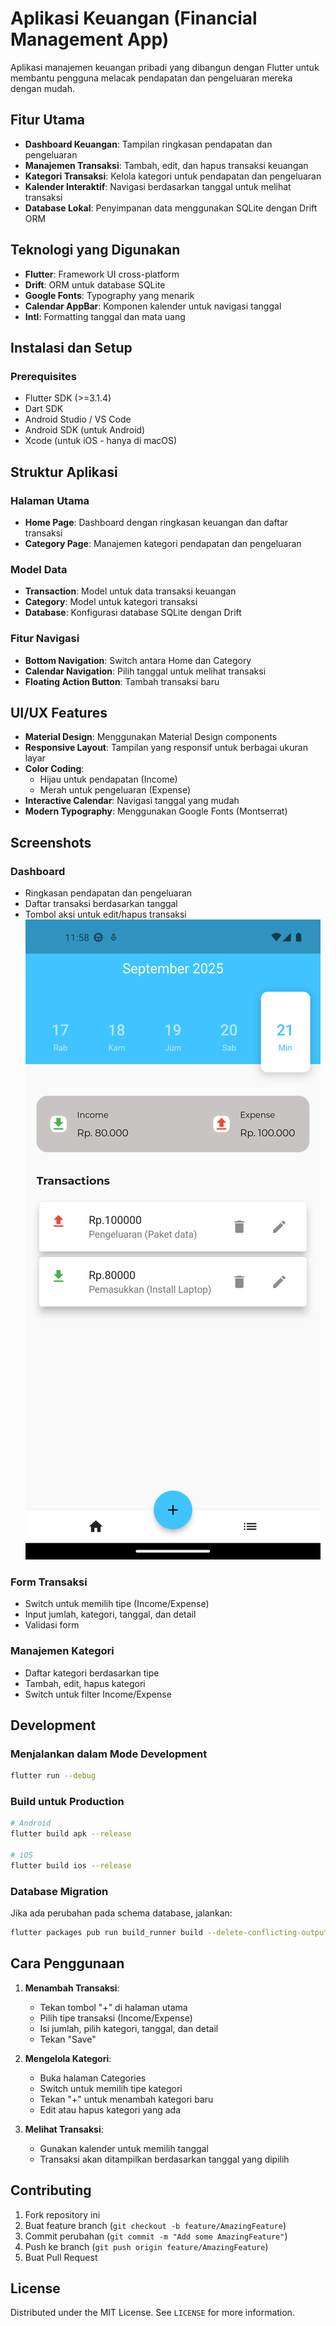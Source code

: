 ﻿# Aplikasi Keuangan (Financial Management App)

Aplikasi manajemen keuangan pribadi yang dibangun dengan Flutter untuk membantu pengguna melacak pendapatan dan pengeluaran mereka dengan mudah.

##  Fitur Utama

- **Dashboard Keuangan**: Tampilan ringkasan pendapatan dan pengeluaran
- **Manajemen Transaksi**: Tambah, edit, dan hapus transaksi keuangan
- **Kategori Transaksi**: Kelola kategori untuk pendapatan dan pengeluaran
- **Kalender Interaktif**: Navigasi berdasarkan tanggal untuk melihat transaksi
- **Database Lokal**: Penyimpanan data menggunakan SQLite dengan Drift ORM

##  Teknologi yang Digunakan

- **Flutter**: Framework UI cross-platform
- **Drift**: ORM untuk database SQLite
- **Google Fonts**: Typography yang menarik
- **Calendar AppBar**: Komponen kalender untuk navigasi tanggal
- **Intl**: Formatting tanggal dan mata uang

##  Instalasi dan Setup

### Prerequisites

- Flutter SDK (>=3.1.4)
- Dart SDK
- Android Studio / VS Code
- Android SDK (untuk Android)
- Xcode (untuk iOS - hanya di macOS)

##  Struktur Aplikasi

### Halaman Utama
- **Home Page**: Dashboard dengan ringkasan keuangan dan daftar transaksi
- **Category Page**: Manajemen kategori pendapatan dan pengeluaran

### Model Data
- **Transaction**: Model untuk data transaksi keuangan
- **Category**: Model untuk kategori transaksi
- **Database**: Konfigurasi database SQLite dengan Drift

### Fitur Navigasi
- **Bottom Navigation**: Switch antara Home dan Category
- **Calendar Navigation**: Pilih tanggal untuk melihat transaksi
- **Floating Action Button**: Tambah transaksi baru

##  UI/UX Features

- **Material Design**: Menggunakan Material Design components
- **Responsive Layout**: Tampilan yang responsif untuk berbagai ukuran layar
- **Color Coding**: 
  - Hijau untuk pendapatan (Income)
  - Merah untuk pengeluaran (Expense)
- **Interactive Calendar**: Navigasi tanggal yang mudah
- **Modern Typography**: Menggunakan Google Fonts (Montserrat)

##  Screenshots

### Dashboard
- Ringkasan pendapatan dan pengeluaran
- Daftar transaksi berdasarkan tanggal
- Tombol aksi untuk edit/hapus transaksi
![image_dashboard](https://github.com/vinntodev/financial_recording/blob/6849f58225a4bc92958190a2a2c37a0bdf0517b6/home-page.png)

### Form Transaksi
- Switch untuk memilih tipe (Income/Expense)
- Input jumlah, kategori, tanggal, dan detail
- Validasi form

### Manajemen Kategori
- Daftar kategori berdasarkan tipe
- Tambah, edit, hapus kategori
- Switch untuk filter Income/Expense

##  Development

### Menjalankan dalam Mode Development
```bash
flutter run --debug
```

### Build untuk Production
```bash
# Android
flutter build apk --release

# iOS
flutter build ios --release
```

### Database Migration
Jika ada perubahan pada schema database, jalankan:
```bash
flutter packages pub run build_runner build --delete-conflicting-outputs
```

##  Cara Penggunaan

1. **Menambah Transaksi**:
   - Tekan tombol "+" di halaman utama
   - Pilih tipe transaksi (Income/Expense)
   - Isi jumlah, pilih kategori, tanggal, dan detail
   - Tekan "Save"

2. **Mengelola Kategori**:
   - Buka halaman Categories
   - Switch untuk memilih tipe kategori
   - Tekan "+" untuk menambah kategori baru
   - Edit atau hapus kategori yang ada

3. **Melihat Transaksi**:
   - Gunakan kalender untuk memilih tanggal
   - Transaksi akan ditampilkan berdasarkan tanggal yang dipilih

##  Contributing

1. Fork repository ini
2. Buat feature branch (`git checkout -b feature/AmazingFeature`)
3. Commit perubahan (`git commit -m "Add some AmazingFeature"`)
4. Push ke branch (`git push origin feature/AmazingFeature`)
5. Buat Pull Request

##  License

Distributed under the MIT License. See `LICENSE` for more information.


